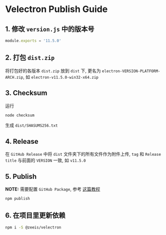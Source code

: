 # Velectron Publish Guide

## 1. 修改 `version.js` 中的版本号

``` javascript
module.exports = '11.5.0'
```

## 2. 打包 `dist.zip`

将打包好的各版本 `dist.zip` 放到 `dist` 下, 更名为 `electron-VERSION-PLATFORM-ARCH.zip`, 如 `electron-v11.5.0-win32-x64.zip`

## 3. Checksum

运行

``` sh
node checksum
```

生成 `dist/SHASUMS256.txt`

## 4. Release

在 `GitHub Release` 中将 `dist` 文件夹下的所有文件作为附件上传, `tag` 和 `Release title` 与前面的 `VERSION` 一致, 如 `v11.5.0`

## 5. Publish

**NOTE:** 需要配置 `GitHub Package`, 参考 [这篇教程](https://docs.github.com/en/packages/working-with-a-github-packages-registry/working-with-the-npm-registry)

``` sh
npm publish
```

## 6. 在项目里更新依赖

``` sh
npm i -S @zeeis/velectron
```
